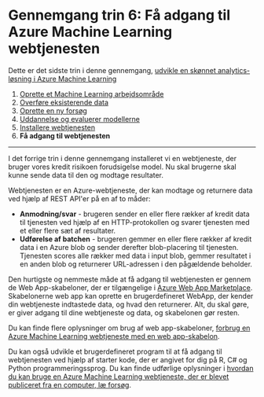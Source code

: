 <properties
    pageTitle="Trin 6: Få adgang til tjenesten Machine Learning web | Microsoft Azure"
    description="Trin 6 i udarbejde en skønnet løsning gennemgang: få adgang til en aktiv Azure Machine Learning-webtjeneste."
    services="machine-learning"
    documentationCenter=""
    authors="garyericson"
    manager="jhubbard"
    editor="cgronlun"/>

<tags
    ms.service="machine-learning"
    ms.workload="data-services"
    ms.tgt_pltfrm="na"
    ms.devlang="na"
    ms.topic="article"
    ms.date="10/04/2016"
    ms.author="garye"/>


# <a name="walkthrough-step-6-access-the-azure-machine-learning-web-service"></a>Gennemgang trin 6: Få adgang til Azure Machine Learning webtjenesten

Dette er det sidste trin i denne gennemgang, [udvikle en skønnet analytics-løsning i Azure Machine Learning](machine-learning-walkthrough-develop-predictive-solution.md)


1.  [Oprette et Machine Learning arbejdsområde](machine-learning-walkthrough-1-create-ml-workspace.md)
2.  [Overføre eksisterende data](machine-learning-walkthrough-2-upload-data.md)
3.  [Oprette en ny forsøg](machine-learning-walkthrough-3-create-new-experiment.md)
4.  [Uddannelse og evaluerer modellerne](machine-learning-walkthrough-4-train-and-evaluate-models.md)
5.  [Installere webtjenesten](machine-learning-walkthrough-5-publish-web-service.md)
6.  **Få adgang til webtjenesten**

----------

I det forrige trin i denne gennemgang installeret vi en webtjeneste, der bruger vores kredit risikoen forudsigelse model. Nu skal brugerne skal kunne sende data til den og modtage resultater. 

Webtjenesten er en Azure-webtjeneste, der kan modtage og returnere data ved hjælp af REST API'er på en af to måder:  

-   **Anmodning/svar** - brugeren sender en eller flere rækker af kredit data til tjenesten ved hjælp af en HTTP-protokollen og svarer tjenesten med et eller flere sæt af resultater.
-   **Udførelse af batchen** - brugeren gemmer en eller flere rækker af kredit data i en Azure blob og sender derefter blob-placering til tjenesten. Tjenesten scores alle rækker med data i input blob, gemmer resultatet i en anden blob og returnerer URL-adressen i den pågældende beholder.  

Den hurtigste og nemmeste måde at få adgang til webtjenesten er gennem de Web App-skabeloner, der er tilgængelige i [Azure Web App Marketplace](https://azure.microsoft.com/marketplace/web-applications/all/).
Skabelonerne web app kan oprette en brugerdefineret WebApp, der kender din webtjeneste indtastede data, og hvad den returnerer. Alt, du skal gøre, er giver adgang til dine webtjeneste og data, og skabelonen gør resten.

Du kan finde flere oplysninger om brug af web app-skabeloner, [forbrug en Azure Machine Learning webtjeneste med en web app-skabelon](machine-learning-consume-web-service-with-web-app-template.md).

Du kan også udvikle et brugerdefineret program til at få adgang til webtjenesten ved hjælp af starter kode, der er angivet for dig på R, C# og Python programmeringssprog.
Du kan finde udførlige oplysninger i [hvordan du kan bruge en Azure Machine Learning webtjeneste, der er blevet publiceret fra en computer, læ forsøg](machine-learning-consume-web-services.md).
